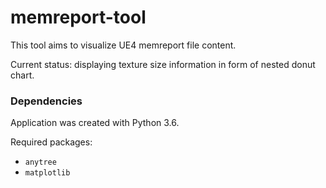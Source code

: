 # memreport-tool
This tool aims to visualize UE4 memreport file content. 

Current status: displaying texture size information in form of nested donut chart.

### Dependencies

Application was created with Python 3.6.

Required packages:

- `anytree`
- `matplotlib`
